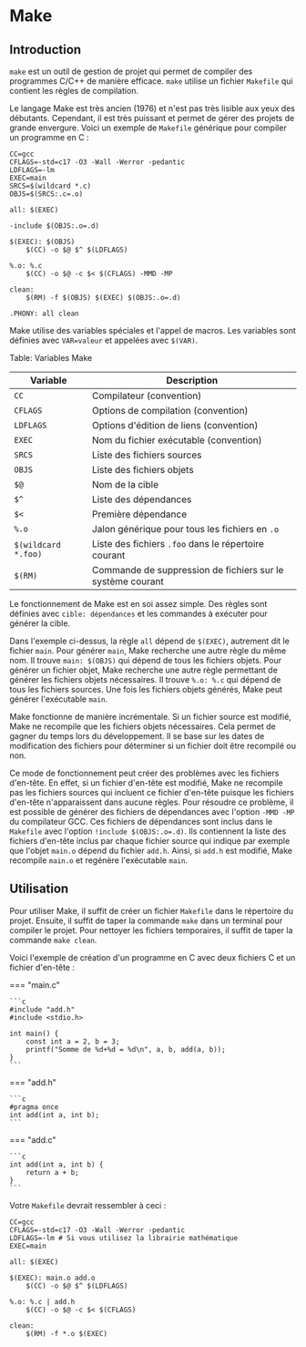 # Make

## Introduction

`make` est un outil de gestion de projet qui permet de compiler des programmes C/C++ de manière efficace. `make` utilise un fichier `Makefile` qui contient les règles de compilation.

Le langage Make est très ancien (1976) et n'est pas très lisible aux yeux des débutants. Cependant, il est très puissant et permet de gérer des projets de grande envergure. Voici un exemple de `Makefile` générique pour compiler un programme en C :

```make
CC=gcc
CFLAGS=-std=c17 -O3 -Wall -Werror -pedantic
LDFLAGS=-lm
EXEC=main
SRCS=$(wildcard *.c)
OBJS=$(SRCS:.c=.o)

all: $(EXEC)

-include $(OBJS:.o=.d)

$(EXEC): $(OBJS)
    $(CC) -o $@ $^ $(LDFLAGS)

%.o: %.c
    $(CC) -o $@ -c $< $(CFLAGS) -MMD -MP

clean:
    $(RM) -f $(OBJS) $(EXEC) $(OBJS:.o=.d)

.PHONY: all clean
```

Make utilise des variables spéciales et l'appel de macros. Les variables sont définies avec `VAR=valeur` et appelées avec `$(VAR)`.

Table: Variables Make

| Variable            | Description                                                |
| ------------------- | ---------------------------------------------------------- |
| `CC`                | Compilateur (convention)                                   |
| `CFLAGS`            | Options de compilation (convention)                        |
| `LDFLAGS`           | Options d'édition de liens (convention)                    |
| `EXEC`              | Nom du fichier exécutable (convention)                     |
| `SRCS`              | Liste des fichiers sources                                 |
| `OBJS`              | Liste des fichiers objets                                  |
| `$@`                | Nom de la cible                                            |
| `$^`                | Liste des dépendances                                      |
| `$<`                | Première dépendance                                        |
| `%.o`               | Jalon générique pour tous les fichiers en `.o`             |
| `$(wildcard *.foo)` | Liste des fichiers `.foo` dans le répertoire courant       |
| `$(RM)`             | Commande de suppression de fichiers sur le système courant |

Le fonctionnement de Make est en soi assez simple. Des règles sont définies avec `cible: dépendances` et les commandes à exécuter pour générer la cible.

Dans l'exemple ci-dessus, la règle `all` dépend de `$(EXEC)`, autrement dit le fichier `main`. Pour générer `main`, Make recherche une autre règle du même nom. Il trouve `main: $(OBJS)` qui dépend de tous les fichiers objets. Pour générer un fichier objet, Make recherche une autre règle permettant de générer les fichiers objets nécessaires. Il trouve `%.o: %.c` qui dépend de tous les fichiers sources. Une fois les fichiers objets générés, Make peut générer l'exécutable `main`.

Make fonctionne de manière incrémentale. Si un fichier source est modifié, Make ne recompile que les fichiers objets nécessaires. Cela permet de gagner du temps lors du développement. Il se base sur les dates de modification des fichiers pour déterminer si un fichier doit être recompilé ou non.

Ce mode de fonctionnement peut créer des problèmes avec les fichiers d'en-tête. En effet, si un fichier d'en-tête est modifié, Make ne recompile pas les fichiers sources qui incluent ce fichier d'en-tête puisque les fichiers d'en-tête n'apparaissent dans aucune règles. Pour résoudre ce problème, il est possible de générer des fichiers de dépendances avec l'option `-MMD -MP` du compilateur GCC. Ces fichiers de dépendances sont inclus dans le `Makefile` avec l'option `!include $(OBJS:.o=.d)`. Ils contiennent la liste des fichiers d'en-tête inclus par chaque fichier source qui indique par exemple que l'objet `main.o` dépend du fichier `add.h`. Ainsi, si `add.h` est modifié, Make recompile `main.o` et regénère l'exécutable `main`.

## Utilisation

Pour utiliser Make, il suffit de créer un fichier `Makefile` dans le répertoire du projet. Ensuite, il suffit de taper la commande `make` dans un terminal pour compiler le projet. Pour nettoyer les fichiers temporaires, il suffit de taper la commande `make clean`.

Voici l'exemple de création d'un programme en C avec deux fichiers C et un fichier d'en-tête :

=== "main.c"

    ```c
    #include "add.h"
    #include <stdio.h>

    int main() {
        const int a = 2, b = 3;
        printf("Somme de %d+%d = %d\n", a, b, add(a, b));
    }
    ```

=== "add.h"

    ```c
    #pragma once
    int add(int a, int b);
    ```

=== "add.c"

    ```c
    int add(int a, int b) {
        return a + b;
    }
    ```

Votre `Makefile` devrait ressembler à ceci :

```make
CC=gcc
CFLAGS=-std=c17 -O3 -Wall -Werror -pedantic
LDFLAGS=-lm # Si vous utilisez la librairie mathématique
EXEC=main

all: $(EXEC)

$(EXEC): main.o add.o
    $(CC) -o $@ $^ $(LDFLAGS)

%.o: %.c | add.h
    $(CC) -o $@ -c $< $(CFLAGS)

clean:
    $(RM) -f *.o $(EXEC)
```
